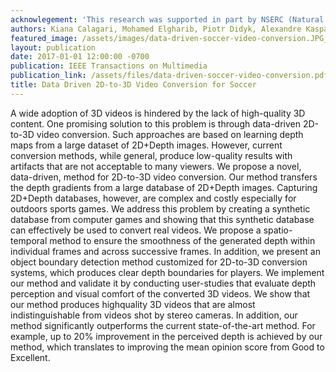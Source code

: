 ```yaml
---
acknowlegement: 'This research was supported in part by NSERC (Natural Sciences and Engineering Research Council of Canada), the QCRI-CSAIL partnership, NSF grant IIS-1111415.'
authors: Kiana Calagari, Mohamed Elgharib, Piotr Didyk, Alexandre Kaspar, Wojciech Matusik, Mohamed Hefeeda
featured_image: /assets/images/data-driven-soccer-video-conversion.JPG_itok=_a7fOFWN.jpeg
layout: publication
date: 2017-01-01 12:00:00 -0700
publication: IEEE Transactions on Multimedia
publication_link: /assets/files/data-driven-soccer-video-conversion.pdf
title: Data Driven 2D-to-3D Video Conversion for Soccer
---
```


A wide adoption of 3D videos is hindered by the lack of high-quality 3D content. One promising solution to this problem is through data-driven 2D-to-3D video conversion. Such approaches are based on learning depth maps from a large dataset of 2D+Depth images. However, current conversion methods, while general, produce low-quality results with artifacts that are not acceptable to many viewers. We propose a novel, data-driven, method for 2D-to-3D video conversion. Our method transfers the depth gradients from a large database of 2D+Depth images. Capturing 2D+Depth databases, however, are complex and costly especially for outdoors sports games. We address this problem by creating a synthetic database from computer games and showing that this synthetic database can effectively be used to convert real videos. We propose a spatio-temporal method to ensure the smoothness of the generated depth within individual frames and across successive frames. In addition, we present an object boundary detection method customized for 2D-to-3D conversion systems, which produces clear depth boundaries for players. We implement our method and validate it by conducting user-studies that evaluate depth perception and visual comfort of the converted 3D videos. We show that our method produces highquality 3D videos that are almost indistinguishable from videos shot by stereo cameras. In addition, our method significantly outperforms the current state-of-the-art method. For example, up to 20% improvement in the perceived depth is achieved by our method, which translates to improving the mean opinion score from Good to Excellent.